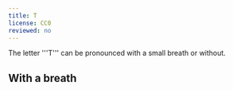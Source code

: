 ```yaml
---
title: T
license: CC0
reviewed: no
---
```


The letter '''T''' can be pronounced with a small breath or without.

## With a breath
<Audio src="1In-.mp3" inline/>

This is the same sound as in the English '''''t'''ie'', with a slightly stronger breath of air going out (exhaling) after the letter.

It appears:

*At the start of words:
**'''t'''ími, '''t'''akk, '''t'''e, '''t'''ónlist
*In the middle of a handful of foreign loan words:
**hó'''t'''el

Doing the small breath of air (exhaling) after the letter is necessary. It is better to exaggerate the strength of the breath rather than to do to little. Native speakers of Spanish and Dutch in particular have a harder time making this breathy sound. If you forget to do the exhalation, the letter will sound like a [[D]].

## Without a breath
<Audio src="Jap5.mp3" inline/>

This sound is the same as the above, just without the breath that comes after it. It is the same sound as the Icelandic [[D]] ("dansa"), and is the same sound as in the English ''s'''t'''and''.

In the middle of words or at the ends of sentences, '''''t''''' sounds like the Icelandic '''''d''''' or like the English ''s'''t'''and''.

*fó'''t'''ur, ma'''t'''ur, sæ'''t'''ur, ú'''t'''i, tóma'''t'''ur

## Small exhalation before the T
There are several situations where you have to [[breathe out]] (exhale) a little bit before the T. The situations are:

*Before a double T
**köttur ({{pron|kö{{h}}tur}}), létt ({{pron|lé{{h}}t}})
*Before a '''tn''':
**vatn ({{pron|va{{h}}tn}}), setning ({{pron|se{{h}}tning}})
*Before a '''tl''':
**vitlaust ({{pron|vi{{h}}tlaust}}), litli ({{pron|li{{h}}tli}})

This small breath is extremely important, without it it's almost impossible to understand you. It is better to exaggerate it rather than to do too little of it.

## Exceptions 

* "tns" is pronounced as "ss":
** vatns ({{pron|vass}}), botns ({{pron|boss}})

***

The name of the letter is "té".

